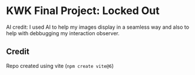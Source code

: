 # KWK Final Project: Locked Out

AI credit:
I used AI to help my images display in a seamless way and also to help with debbugging my interaction observer.

## Credit
Repo created using vite (`npm create vite@6`)
